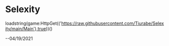 # Selexity
loadstring(game:HttpGet(('https://raw.githubusercontent.com/Tiurabe/Selexity/main/Main'),true))()

--04/19/2021
